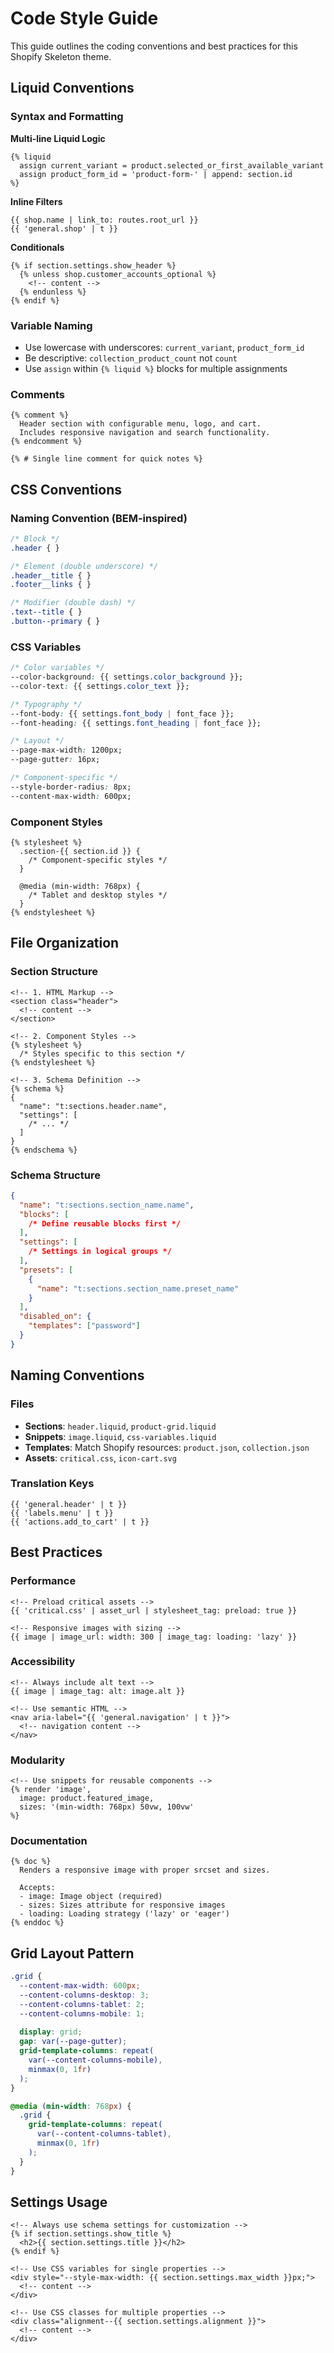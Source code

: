 # Code Style Guide

This guide outlines the coding conventions and best practices for this Shopify Skeleton theme.

## Liquid Conventions

### Syntax and Formatting

**Multi-line Liquid Logic**
```liquid
{% liquid
  assign current_variant = product.selected_or_first_available_variant
  assign product_form_id = 'product-form-' | append: section.id
%}
```

**Inline Filters**
```liquid
{{ shop.name | link_to: routes.root_url }}
{{ 'general.shop' | t }}
```

**Conditionals**
```liquid
{% if section.settings.show_header %}
  {% unless shop.customer_accounts_optional %}
    <!-- content -->
  {% endunless %}
{% endif %}
```

### Variable Naming
- Use lowercase with underscores: `current_variant`, `product_form_id`
- Be descriptive: `collection_product_count` not `count`
- Use `assign` within `{% liquid %}` blocks for multiple assignments

### Comments
```liquid
{% comment %}
  Header section with configurable menu, logo, and cart.
  Includes responsive navigation and search functionality.
{% endcomment %}

{% # Single line comment for quick notes %}
```

## CSS Conventions

### Naming Convention (BEM-inspired)
```css
/* Block */
.header { }

/* Element (double underscore) */
.header__title { }
.footer__links { }

/* Modifier (double dash) */
.text--title { }
.button--primary { }
```

### CSS Variables
```css
/* Color variables */
--color-background: {{ settings.color_background }};
--color-text: {{ settings.color_text }};

/* Typography */
--font-body: {{ settings.font_body | font_face }};
--font-heading: {{ settings.font_heading | font_face }};

/* Layout */
--page-max-width: 1200px;
--page-gutter: 16px;

/* Component-specific */
--style-border-radius: 8px;
--content-max-width: 600px;
```

### Component Styles
```liquid
{% stylesheet %}
  .section-{{ section.id }} {
    /* Component-specific styles */
  }
  
  @media (min-width: 768px) {
    /* Tablet and desktop styles */
  }
{% endstylesheet %}
```

## File Organization

### Section Structure
```liquid
<!-- 1. HTML Markup -->
<section class="header">
  <!-- content -->
</section>

<!-- 2. Component Styles -->
{% stylesheet %}
  /* Styles specific to this section */
{% endstylesheet %}

<!-- 3. Schema Definition -->
{% schema %}
{
  "name": "t:sections.header.name",
  "settings": [
    /* ... */
  ]
}
{% endschema %}
```

### Schema Structure
```json
{
  "name": "t:sections.section_name.name",
  "blocks": [
    /* Define reusable blocks first */
  ],
  "settings": [
    /* Settings in logical groups */
  ],
  "presets": [
    {
      "name": "t:sections.section_name.preset_name"
    }
  ],
  "disabled_on": {
    "templates": ["password"]
  }
}
```

## Naming Conventions

### Files
- **Sections**: `header.liquid`, `product-grid.liquid`
- **Snippets**: `image.liquid`, `css-variables.liquid`
- **Templates**: Match Shopify resources: `product.json`, `collection.json`
- **Assets**: `critical.css`, `icon-cart.svg`

### Translation Keys
```liquid
{{ 'general.header' | t }}
{{ 'labels.menu' | t }}
{{ 'actions.add_to_cart' | t }}
```

## Best Practices

### Performance
```liquid
<!-- Preload critical assets -->
{{ 'critical.css' | asset_url | stylesheet_tag: preload: true }}

<!-- Responsive images with sizing -->
{{ image | image_url: width: 300 | image_tag: loading: 'lazy' }}
```

### Accessibility
```liquid
<!-- Always include alt text -->
{{ image | image_tag: alt: image.alt }}

<!-- Use semantic HTML -->
<nav aria-label="{{ 'general.navigation' | t }}">
  <!-- navigation content -->
</nav>
```

### Modularity
```liquid
<!-- Use snippets for reusable components -->
{% render 'image', 
  image: product.featured_image,
  sizes: '(min-width: 768px) 50vw, 100vw'
%}
```

### Documentation
```liquid
{% doc %}
  Renders a responsive image with proper srcset and sizes.
  
  Accepts:
  - image: Image object (required)
  - sizes: Sizes attribute for responsive images
  - loading: Loading strategy ('lazy' or 'eager')
{% enddoc %}
```

## Grid Layout Pattern
```css
.grid {
  --content-max-width: 600px;
  --content-columns-desktop: 3;
  --content-columns-tablet: 2;
  --content-columns-mobile: 1;
  
  display: grid;
  gap: var(--page-gutter);
  grid-template-columns: repeat(
    var(--content-columns-mobile),
    minmax(0, 1fr)
  );
}

@media (min-width: 768px) {
  .grid {
    grid-template-columns: repeat(
      var(--content-columns-tablet),
      minmax(0, 1fr)
    );
  }
}
```

## Settings Usage
```liquid
<!-- Always use schema settings for customization -->
{% if section.settings.show_title %}
  <h2>{{ section.settings.title }}</h2>
{% endif %}

<!-- Use CSS variables for single properties -->
<div style="--style-max-width: {{ section.settings.max_width }}px;">
  <!-- content -->
</div>

<!-- Use CSS classes for multiple properties -->
<div class="alignment--{{ section.settings.alignment }}">
  <!-- content -->
</div>
```